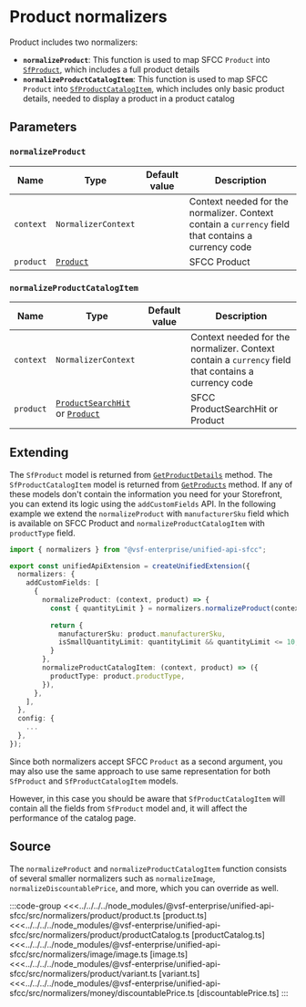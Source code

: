 # Product normalizers

Product includes two normalizers:

- **`normalizeProduct`**: This function is used to map SFCC `Product` into [`SfProduct`](/unified-data-layer/unified-data-model#sfproduct), which includes a full product details
- **`normalizeProductCatalogItem`**: This function is used to map SFCC `Product` into [`SfProductCatalogItem`](/unified-data-layer/unified-data-model#sfproductcatalogitem), which includes only basic product details, needed to display a product in a product catalog

## Parameters

### `normalizeProduct`

| Name      | Type                                                                                                                   | Default value | Description                                                                                         |
|-----------| ---------------------------------------------------------------------------------------------------------------------- | ------------- | --------------------------------------------------------------------------------------------------- |
| `context` | `NormalizerContext`                                                                                                    |               | Context needed for the normalizer. Context contain a `currency` field that contains a currency code |
| `product` | [`Product`](https://developer.salesforce.com/docs/commerce/b2c-commerce/references/ocapi-shop-api?meta=type%3Aproduct) |               | SFCC Product                                                                                        |

### `normalizeProductCatalogItem`

| Name      | Type                                                                                                                                                                                                                                                                 | Default value | Description                                                                                         |
|-----------| -------------------------------------------------------------------------------------------------------------------------------------------------------------------------------------------------------------------------------------------------------------------- | ------------- | --------------------------------------------------------------------------------------------------- |
| `context` | `NormalizerContext`                                                                                                                                                                                                                                                  |               | Context needed for the normalizer. Context contain a `currency` field that contains a currency code |
| `product` | [`ProductSearchHit`](https://developer.salesforce.com/docs/commerce/b2c-commerce/references/ocapi-shop-api?meta=type%3Aproduct_search_hit) or [`Product`](https://developer.salesforce.com/docs/commerce/b2c-commerce/references/ocapi-shop-api?meta=type%3Aproduct) |               | SFCC ProductSearchHit or Product                                                                    |

## Extending

The `SfProduct` model is returned from [`GetProductDetails`](/unified-data-layer/unified-methods/products#getproductdetails) method. The `SfProductCatalogItem` model is returned from [`GetProducts`]($base/reference/unified-methods.html#getproducts) method. If any of these models don't contain the information you need for your Storefront, you can extend its logic using the `addCustomFields` API. In the following example we extend the `normalizeProduct` with `manufacturerSku` field which is available on SFCC Product and `normalizeProductCatalogItem` with `productType` field.

```ts
import { normalizers } from "@vsf-enterprise/unified-api-sfcc";

export const unifiedApiExtension = createUnifiedExtension({
  normalizers: {
    addCustomFields: [
      {
        normalizeProduct: (context, product) => {
          const { quantityLimit } = normalizers.normalizeProduct(context, product);
          
          return {
            manufacturerSku: product.manufacturerSku,
            isSmallQuantityLimit: quantityLimit && quantityLimit <= 10,
          }
        },
        normalizeProductCatalogItem: (context, product) => ({
          productType: product.productType,
        }),
      },
    ],
  },
  config: {
    ...
  },
});
```

Since both normalizers accept SFCC `Product` as a second argument, you may also use the same approach to use same representation for both `SfProduct` and `SfProductCatalogItem` models.

However, in this case you should be aware that `SfProductCatalogItem` will contain all the fields from `SfProduct` model and, it will affect the performance of the catalog page.

## Source

The `normalizeProduct` and `normalizeProductCatalogItem` function consists of several smaller normalizers such as `normalizeImage`, `normalizeDiscountablePrice`, and more, which you can override as well.

:::code-group
<<<../../../../node_modules/@vsf-enterprise/unified-api-sfcc/src/normalizers/product/product.ts [product.ts]
<<<../../../../node_modules/@vsf-enterprise/unified-api-sfcc/src/normalizers/product/productCatalog.ts [productCatalog.ts]
<<<../../../../node_modules/@vsf-enterprise/unified-api-sfcc/src/normalizers/image/image.ts [image.ts]
<<<../../../../node_modules/@vsf-enterprise/unified-api-sfcc/src/normalizers/product/variant.ts [variant.ts]
<<<../../../../node_modules/@vsf-enterprise/unified-api-sfcc/src/normalizers/money/discountablePrice.ts [discountablePrice.ts]
:::
